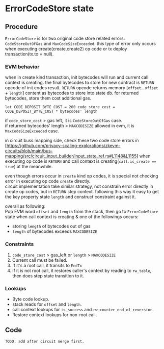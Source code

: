 # ErrorCodeStore state

## Procedure
`ErrorCodeStore` is for two original code store related errors: `CodeStoreOutOfGas` and 
`MaxCodeSizeExceeded`.
this type of error only occurs when executing create(create,create2) op code or tx deploy 
transaction(tx.to = null).

### EVM behavior
when in create kind transaction, init bytecodes will run and current call context is creating.
the final bytecodes to store for new contract is `RETURN` opcode of init codes result. `RETURN` opcode returns
memory [`offset`...`offset` + `length`] content as bytecodes to store into state db.
for returned bytecodes, store them cost additional gas.   

`let CODE_DEPOSIT_BYTE_COST = 200
code_store_cost = CODE_DEPOSIT_BYTE_COST * bytecodes' length
`  

if `code_store_cost` > gas left, it is `CodeStoreOutOfGas` case.  
if returned bytecodes' length > `MAXCODESIZE` allowed in evm, it is 
`MaxCodeSizeExceeded` case.  

in circuit buss mapping side, check these two code store errors in [https://github.com/privacy-scaling-explorations/zkevm-circuits/blob/main/bus-mapping/src/circuit_input_builder/input_state_ref.rs#L1148&L1155]
when executing op code is `RETURN` and call context is creating(`call.is_create == true`) at the meanwhile.  

even though errors occur in `create` kind op codes, it is special not checking error 
in executing op code `create` directly.  
circuit implementation take similar strategy, not constrain error directly in create op codes, but 
in `RETURN` step context. following this way it easy to get the key property state `length` and construct constraint
against it.

overall as following:  
Pop EVM word `offset` and `length` from the stack, 
then go to `ErrorCodeStore` state when call context is creating & 
one of the followings occurs:

-  storing `length` of bytecodes out of gas
-  `length` of bytecodes exceeds `MAXCODESIZE`

### Constraints
1. `code_store_cost` > gas_left or `length` > `MAXCODESIZE`
2. Current call must be failed.
3. If it's a root call, it transits to `EndTx`
4. if it is not root call, it restores caller's context by reading to `rw_table`, then does step state transition to it.

### Lookups
- Byte code lookup.
- stack reads for `offset` and `length`. 
- call context lookups for `is_success` and `rw_counter_end_of_reversion`.
- Restore context lookups for non-root call.

## Code
    TODO: add after circuit merge first.
